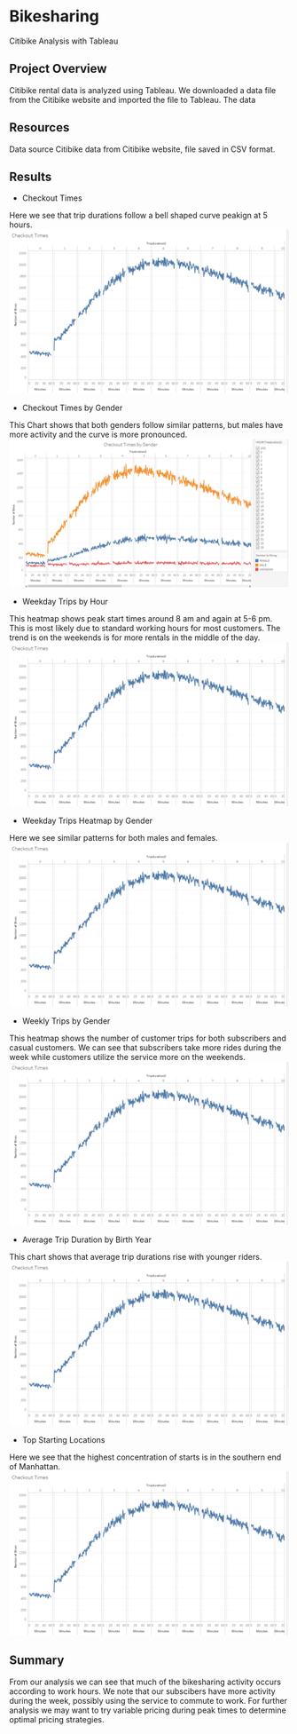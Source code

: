 # Bikesharing
Citibike Analysis with Tableau

## Project Overview
Citibike rental data is analyzed using Tableau.  We downloaded a data file from the Citibike website and imported the file to Tableau.  The data
## Resources
Data source Citibike data from Citibike website, file saved in CSV format.

## Results

* Checkout Times

Here we see that trip durations follow a bell shaped curve peakign at 5 hours.
![image_name](https://github.com/jbates2549/bikesharing/blob/main/pictures/checkout%20times.PNG)

* Checkout Times by Gender

This Chart shows that both genders follow similar patterns, but males have more activity and the curve is more pronounced.
![image_name](https://github.com/jbates2549/bikesharing/blob/main/pictures/checkout%20times%20by%20gender.PNG)
* Weekday Trips by Hour

This heatmap shows peak start times around 8 am and again at 5-6 pm.  This is most likely due to standard working hours for most customers.  The trend is on the weekends is for more rentals in the middle of the day.
![image_name](https://github.com/jbates2549/bikesharing/blob/main/pictures/checkout%20times.PNG)
* Weekday Trips Heatmap by Gender

Here we see similar patterns for both males and females.
![image_name](https://github.com/jbates2549/bikesharing/blob/main/pictures/checkout%20times.PNG)
* Weekly Trips by Gender

This heatmap shows the number of customer trips for both subscribers and casual customers.  We can see that subscribers take more rides during the week while customers utilize the service more on the weekends.
![image_name](https://github.com/jbates2549/bikesharing/blob/main/pictures/checkout%20times.PNG)
* Average Trip Duration by Birth Year

This chart shows that average trip durations rise with younger riders.
![image_name](https://github.com/jbates2549/bikesharing/blob/main/pictures/checkout%20times.PNG)
* Top Starting Locations

Here we see that the highest concentration of starts is in the southern end of Manhattan.
![image_name](https://github.com/jbates2549/bikesharing/blob/main/pictures/checkout%20times.PNG)



## Summary

From our analysis we can see that much of the bikesharing activity occurs according to work hours.  We note that our subscibers have more activity during the week, possibly using the service to commute to work.  For further analysis we may want to try variable pricing during peak times to determine optimal pricing strategies.
